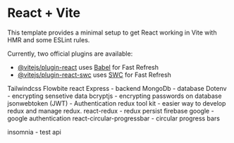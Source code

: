 # React + Vite

This template provides a minimal setup to get React working in Vite with HMR and some ESLint rules.

Currently, two official plugins are available:

- [@vitejs/plugin-react](https://github.com/vitejs/vite-plugin-react/blob/main/packages/plugin-react/README.md) uses [Babel](https://babeljs.io/) for Fast Refresh
- [@vitejs/plugin-react-swc](https://github.com/vitejs/vite-plugin-react-swc) uses [SWC](https://swc.rs/) for Fast Refresh

Tailwindcss
Flowbite react
Express - backend
MongoDb - database
Dotenv - encrypting sensetive data
bcryptjs - encrypting passwords on database
jsonwebtoken (JWT) - Authentication
redux tool kit - easier way to develop redux and manage redux. 
react-redux - 
redux persist
firebase google - google authentication
react-circular-progressbar - circular progress bars


insomnia - test api